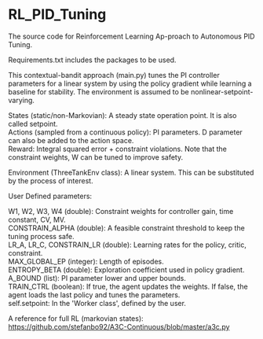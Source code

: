 # RL_PID_Tuning
The source code for Reinforcement  Learning  Ap-proach to Autonomous PID Tuning.  

Requirements.txt includes the packages to be used.

This contextual-bandit approach (main.py) tunes the PI controller parameters for a linear system by using the policy gradient while learning a baseline for stability. The environment is assumed to be nonlinear-setpoint-varying. 

States (static/non-Markovian): A steady state operation point. It is also called setpoint.<br />
Actions (sampled from a continuous policy): PI parameters. D parameter can also be added to the action space.<br />
Reward: Integral squared error + constraint violations. Note that the constraint weights, W can be tuned to improve safety. <br />

Environment (ThreeTankEnv class): A linear system. This can be substituted by the process of interest. 

User Defined parameters:

W1, W2, W3, W4 (double): Constraint weights for controller gain, time constant, CV, MV.<br />
CONSTRAIN_ALPHA (double): A feasible constraint threshold to keep the tuning process safe.<br />
LR_A, LR_C, CONSTRAIN_LR (double): Learning rates for the policy, critic, constraint.<br /> 
MAX_GLOBAL_EP (integer): Length of episodes.<br />
ENTROPY_BETA (double): Exploration coefficient used in policy gradient.<br />
A_BOUND (list): PI parameter lower and upper bounds.<br />
TRAIN_CTRL (boolean): If true, the agent updates the weights. If false, the agent loads the last policy and tunes the parameters.<br />
self.setpoint: In the 'Worker class', defined by the user.



A reference for full RL (markovian states): https://github.com/stefanbo92/A3C-Continuous/blob/master/a3c.py
